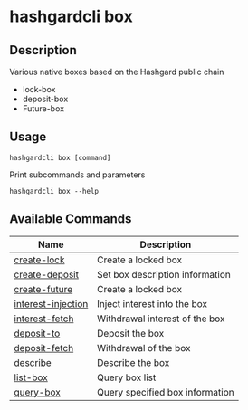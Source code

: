 # hashgardcli box

## Description

Various native boxes based on the Hashgard public chain

- lock-box
- deposit-box
- Future-box

## Usage

```shell
hashgardcli box [command]
```

Print subcommands and parameters

```shell
hashgardcli box --help
```

## Available Commands

| Name                                      | Description                            |
| ------------------------------------------- | -------------------------------------- |
| [create-lock](create-lock.md)               | Create a locked box                    |
| [create-deposit](create-deposit.md)         | Set box description information        |
| [create-future](create-future.md)           | Create a locked box                    |
| [interest-injection](interest-injection.md) | Inject interest into the box             |
| [interest-fetch](interest-fetch.md)         | Withdrawal interest of the box           |
| [deposit-to](deposit-to.md)                 | Deposit the box                  |
| [deposit-fetch](deposit-fetch.md)           | Withdrawal of the box |
| [describe](describe.md)                     | Describe the box               |
| [list-box](list-box.md)                     | Query box list     |
| [query-box](query-box.md)                   | Query specified box information         |
